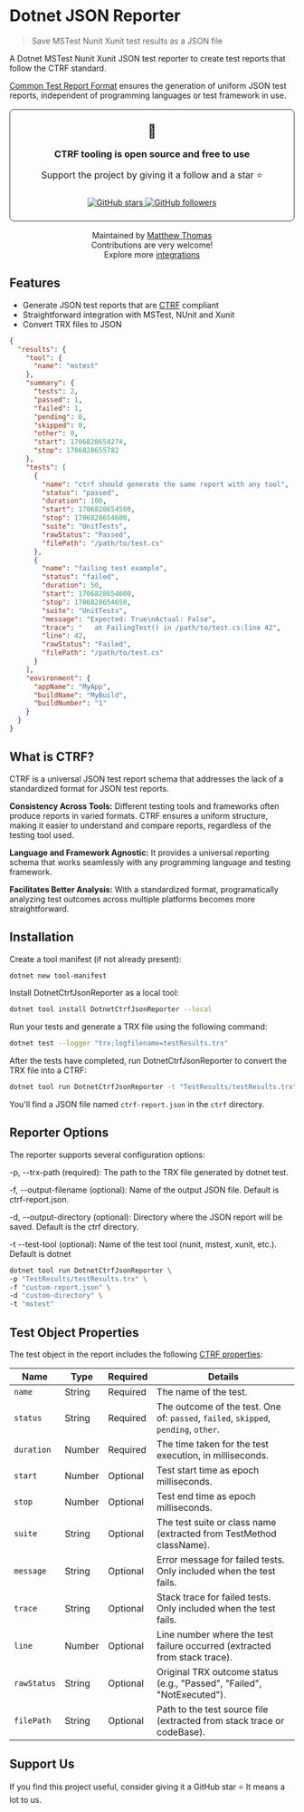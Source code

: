 # Dotnet JSON Reporter

> Save MSTest Nunit Xunit test results as a JSON file

A Dotnet MSTest Nunit Xunit JSON test reporter to create test reports that follow the CTRF standard.

[Common Test Report Format](https://ctrf.io) ensures the generation of uniform JSON test reports, independent of programming languages or test framework in use.

<div align="center">
<div style="padding: 1.5rem; border-radius: 8px; margin: 1rem 0; border: 1px solid #30363d;">
<span style="font-size: 23px;">💚</span>
<h3 style="margin: 1rem 0;">CTRF tooling is open source and free to use</h3>
<p style="font-size: 16px;">Support the project by giving it a follow and a star ⭐</p>

<div style="margin-top: 1.5rem;">
<a href="https://github.com/ctrf-io/dotnet-ctrf-json-reporter">
<img src="https://img.shields.io/github/stars/ctrf-io/dotnet-ctrf-json-reporter?style=for-the-badge&color=2ea043" alt="GitHub stars">
</a>
<a href="https://github.com/ctrf-io">
<img src="https://img.shields.io/github/followers/ctrf-io?style=for-the-badge&color=2ea043" alt="GitHub followers">
</a>
</div>
</div>

<p style="font-size: 14px; margin: 1rem 0;">
Maintained by <a href="https://github.com/ma11hewthomas">Matthew Thomas</a><br/>
Contributions are very welcome! <br/>
Explore more <a href="https://www.ctrf.io/integrations">integrations</a>
</p>
</div>

## Features

- Generate JSON test reports that are [CTRF](https://ctrf.io) compliant
- Straightforward integration with MSTest, NUnit and Xunit
- Convert TRX files to JSON

```json
{
  "results": {
    "tool": {
      "name": "mstest"
    },
    "summary": {
      "tests": 2,
      "passed": 1,
      "failed": 1,
      "pending": 0,
      "skipped": 0,
      "other": 0,
      "start": 1706828654274,
      "stop": 1706828655782
    },
    "tests": [
      {
        "name": "ctrf should generate the same report with any tool",
        "status": "passed",
        "duration": 100,
        "start": 1706828654500,
        "stop": 1706828654600,
        "suite": "UnitTests",
        "rawStatus": "Passed",
        "filePath": "/path/to/test.cs"
      },
      {
        "name": "failing test example",
        "status": "failed",
        "duration": 50,
        "start": 1706828654600,
        "stop": 1706828654650,
        "suite": "UnitTests",
        "message": "Expected: True\nActual: False",
        "trace": "   at FailingTest() in /path/to/test.cs:line 42",
        "line": 42,
        "rawStatus": "Failed",
        "filePath": "/path/to/test.cs"
      }
    ],
    "environment": {
      "appName": "MyApp",
      "buildName": "MyBuild",
      "buildNumber": "1"
    }
  }
}
```

## What is CTRF?

CTRF is a universal JSON test report schema that addresses the lack of a standardized format for JSON test reports.

**Consistency Across Tools:** Different testing tools and frameworks often produce reports in varied formats. CTRF ensures a uniform structure, making it easier to understand and compare reports, regardless of the testing tool used.

**Language and Framework Agnostic:** It provides a universal reporting schema that works seamlessly with any programming language and testing framework.

**Facilitates Better Analysis:** With a standardized format, programatically analyzing test outcomes across multiple platforms becomes more straightforward.

## Installation

Create a tool manifest (if not already present):

```bash
dotnet new tool-manifest
```

Install DotnetCtrfJsonReporter as a local tool:

```bash
dotnet tool install DotnetCtrfJsonReporter --local
```

Run your tests and generate a TRX file using the following command:

```bash
dotnet test --logger "trx;logfilename=testResults.trx"
```

After the tests have completed, run DotnetCtrfJsonReporter to convert the TRX file into a CTRF:

```bash
dotnet tool run DotnetCtrfJsonReporter -t "TestResults/testResults.trx"
```

You'll find a JSON file named `ctrf-report.json` in the `ctrf` directory.

## Reporter Options

The reporter supports several configuration options:

-p, --trx-path (required): The path to the TRX file generated by dotnet test.

-f, --output-filename (optional): Name of the output JSON file. Default is ctrf-report.json.

-d, --output-directory (optional): Directory where the JSON report will be saved. Default is the ctrf directory.

-t --test-tool (optional): Name of the test tool (nunit, mstest, xunit, etc.). Default is dotnet

```bash
dotnet tool run DotnetCtrfJsonReporter \
-p "TestResults/testResults.trx" \
-f "custom-report.json" \
-d "custom-directory" \
-t "mstest"
```

## Test Object Properties

The test object in the report includes the following [CTRF properties](https://ctrf.io/docs/schema/test):

| Name         | Type   | Required | Details                                                                             |
| ------------ | ------ | -------- | ----------------------------------------------------------------------------------- |
| `name`       | String | Required | The name of the test.                                                               |
| `status`     | String | Required | The outcome of the test. One of: `passed`, `failed`, `skipped`, `pending`, `other`. |
| `duration`   | Number | Required | The time taken for the test execution, in milliseconds.                             |
| `start`      | Number | Optional | Test start time as epoch milliseconds.                                              |
| `stop`       | Number | Optional | Test end time as epoch milliseconds.                                                |
| `suite`      | String | Optional | The test suite or class name (extracted from TestMethod className).                |
| `message`    | String | Optional | Error message for failed tests. Only included when the test fails.                 |
| `trace`      | String | Optional | Stack trace for failed tests. Only included when the test fails.                   |
| `line`       | Number | Optional | Line number where the test failure occurred (extracted from stack trace).          |
| `rawStatus`  | String | Optional | Original TRX outcome status (e.g., "Passed", "Failed", "NotExecuted").             |
| `filePath`   | String | Optional | Path to the test source file (extracted from stack trace or codeBase).            |

## Support Us

If you find this project useful, consider giving it a GitHub star ⭐ It means a lot to us.
